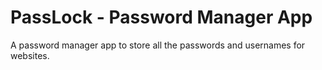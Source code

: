 # PassLock - Password Manager App
A password manager app to store all the passwords and usernames for websites.
